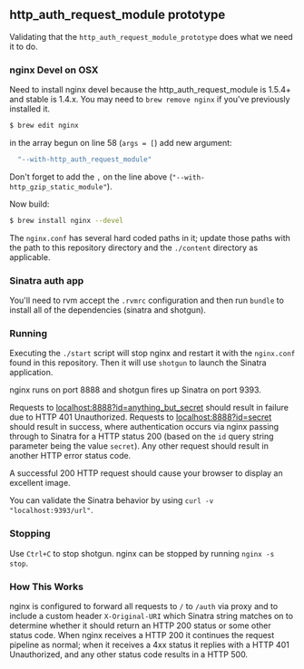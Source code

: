 ## http_auth_request_module prototype

Validating that the `http_auth_request_module_prototype` does what we need it to do.

### nginx Devel on OSX

Need to install nginx devel because the http_auth_request_module is 1.5.4+ and stable is 1.4.x. You may need to `brew remove nginx` if you've previously installed it.

```sh
$ brew edit nginx
```

in the array begun on line 58 (`args = [`) add new argument:

```ruby
  "--with-http_auth_request_module"
```

Don't forget to add the `,` on the line above (`"--with-http_gzip_static_module"`).

Now build:

```sh
$ brew install nginx --devel
```

The `nginx.conf` has several hard coded paths in it; update those paths with the path to this repository directory and the `./content` directory as applicable.

### Sinatra auth app

You'll need to rvm accept the `.rvmrc` configuration and then run `bundle` to install
all of the dependencies (sinatra and shotgun).

### Running

Executing the `./start` script will stop nginx and restart it with the `nginx.conf` found
in this repository. Then it will use `shotgun` to launch the Sinatra application.

nginx runs on port 8888 and shotgun fires up Sinatra on port 9393.

Requests to [localhost:8888?id=anything_but_secret](http://localhost:8888?auth=ninja) should result in failure due to HTTP 401 Unauthorized. Requests to [localhost:8888?id=secret](http://localhost:8888?id=secret) should result in success, where authentication occurs via nginx passing through to Sinatra for a HTTP status 200 (based on the `id` query string parameter being the value `secret`). Any other request should result in another HTTP error status code.

A successful 200 HTTP request should cause your browser to display an excellent image.

You can validate the Sinatra behavior by using `curl -v "localhost:9393/url"`.

### Stopping

Use `Ctrl+C` to stop shotgun. nginx can be stopped by running `nginx -s stop`.

### How This Works

nginx is configured to forward all requests to `/` to `/auth` via proxy and to include a custom header `X-Original-URI` which Sinatra string matches on to determine whether it should return an HTTP 200 status or some other status code. When nginx receives a HTTP 200 it continues the request pipeline as normal; when it receives a 4xx status it replies with a HTTP 401 Unauthorized, and any other status code results in a HTTP 500.
